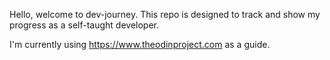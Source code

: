 Hello, welcome to dev-journey.
This repo is designed to track and show my progress as a self-taught developer.

I'm currently using https://www.theodinproject.com as a guide. 
